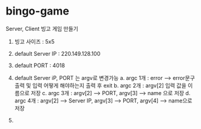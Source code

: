 # bingo-game



Server, Client 빙고 게임 만들기


1. 빙고 사이즈 : 5x5
2. default Server IP : 220.149.128.100
3. default PORT : 4018
4. default Server iP, PORT 는  argv로 변경가능
    a. argc 1개 : error --> error문구 출력 및 입력 어떻게 해야하는지 출력 후 exit
    b. argc 2개 : argv[2] 입력 값을 이름으로 저장
    c. argc 3개 : argv[2] --> PORT, argv[3] --> name 으로 저장
    d. argc 4개 : argv[2] --> Server IP, argv[3] --> PORT, argv[4] --> name으로 저장

5. 